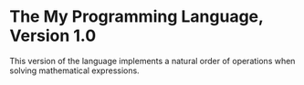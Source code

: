 # The My Programming Language, Version 1.0

This version of the language implements a natural order of operations when solving mathematical expressions.
